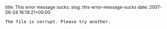 title: This error message sucks:
slug: this-error-message-sucks
date: 2007-06-24 16:19:21+00:00

<pre>The file is corrupt. Please try another.</pre>